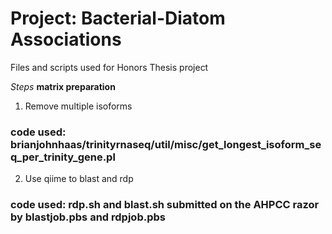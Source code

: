 # Project: Bacterial-Diatom Associations
Files and scripts used for Honors Thesis project

_*Steps*_
**matrix preparation**
1. Remove multiple isoforms
### code used: brianjohnhaas/trinityrnaseq/util/misc/get_longest_isoform_seq_per_trinity_gene.pl

2. Use qiime to blast and rdp 
### code used: rdp.sh and blast.sh submitted on the AHPCC razor by blastjob.pbs and rdpjob.pbs


